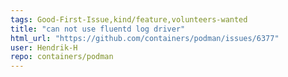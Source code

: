 ```yaml
---
tags: Good-First-Issue,kind/feature,volunteers-wanted
title: "can not use fluentd log driver"
html_url: "https://github.com/containers/podman/issues/6377"
user: Hendrik-H
repo: containers/podman
---
```


